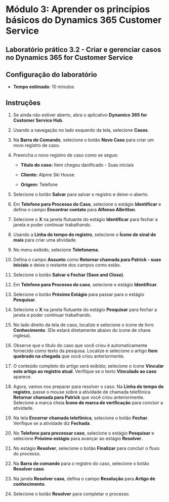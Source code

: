 ﻿---
lab:
    title: 'Laboratório 3.2: Criar e gerenciar casos no Dynamics 365 for Customer Service'
    module: 'Módulo 3: Aprender os princípios básicos do Dynamics 365 Customer Service'
---

Módulo 3: Aprender os princípios básicos do Dynamics 365 Customer Service
========================

## Laboratório prático 3.2 - Criar e gerenciar casos no Dynamics 365 for Customer Service

## Configuração do laboratório

  - **Tempo estimado**: 10 minutos

## Instruções

1. Se ainda não estiver aberto, abra o aplicativo **Dynamics 365 for Customer Service Hub**. 

2. Usando a navegação no lado esquerdo da tela, selecione **Casos**. 

3. Na **Barra de Comando**, selecione o botão **Novo Caso** para criar um novo registro de caso.

4. Preencha o novo registro de caso como se segue:

	- **Título do caso:** Item chegou danificado - Suas iniciais

	- **Cliente:** Alpine Ski House

	- **Origem:** Telefone

5. Selecione o botão **Salvar** para salvar o registro e deixe-o aberto. 

6. Em **Telefone para Processo do Caso**, selecione o estágio **Identificar** e defina o campo **Encontrar contato** para **Alfonso Albritton**. 

7. Selecione o **X** na janela flutuante do estágio **Identificar** para fechar a janela e poder continuar trabalhando. 

8. Usando a **Linha do tempo do registro**, selecione o **Ícone de sinal de mais** para criar uma atividade. 

9. No menu exibido, selecione **Telefonema**.

10. Defina o campo **Assunto** como **Retornar chamada para Patrick - suas iniciais** e deixe o restante dos campos como estão. 

11. Selecione o botão **Salvar e Fechar (Save and Close)**. 

12. Em **Telefone para Processo do caso**, selecione o estágio **Identificar**.

13. Selecione o botão **Próximo Estágio** para passar para o estágio **Pesquisar**. 

14. Selecione o **X** na janela flutuante do estágio **Pesquisar** para fechar a janela e poder continuar trabalhando. 

15. No lado direito da tela de caso, localize e selecione o ícone de livro **Conhecimento**. (Ele estará diretamente abaixo do ícone de chave inglesa).

16. Observe que o título do caso que você criou é automaticamente fornecido como texto da pesquisa. Localize e selecione o artigo **Item quebrado na chegada** que você criou anteriormente. 

17. O conteúdo completo do artigo será exibido; selecione o ícone **Vincular este artigo ao registro atual**. Verifique se o texto **Vinculado ao caso** aparece. 

18. Agora, vamos nos preparar para resolver o caso. Na **Linha do tempo do registro**, passe o mouse sobre a atividade de chamada telefônica **Retornar chamada para Patrick** que você criou anteriormente. Selecione a marca cheia **Ícone de marca de verificação** para concluir a atividade. 

19. Na tela **Encerrar chamada telefônica**, selecione o botão **Fechar**. Verifique se a atividade diz **Fechada**. 

20. No **Telefone para processar caso**, selecione o estágio **Pesquisar** e selecione **Próximo estágio** para avançar ao estágio **Resolver**. 

21. No estágio **Resolver**, selecione o botão **Finalizar** para concluir o fluxo do processo. 

22. Na **Barra de comando** para o registro do caso, selecione o botão **Resolver caso**.

23. Na janela **Resolver caso**, defina o campo **Resolução** para **Artigo de conhecimento**. 

24. Selecione o botão **Resolver** para completar o processo. 
